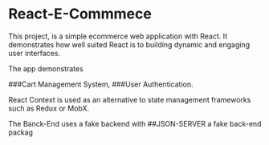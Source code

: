 # React-E-Commmece

This project, is a simple ecommerce web application with React. It demonstrates how well suited React is to building dynamic and engaging user interfaces.

The app demonstrates  

###Cart Management System, 
###User Authentication. 

React Context  is used as an alternative to state management frameworks such as Redux or MobX.

The Banck-End uses a fake backend with ##JSON-SERVER  a fake back-end packag
